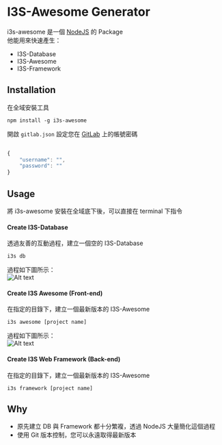 # I3S-Awesome Generator

i3s-awesome 是一個 [NodeJS](https://nodejs.org) 的 Package  
他能用來快速產生：
 * I3S-Database
 * I3S-Awesome
 * I3S-Framework


## Installation

在全域安裝工具

    npm install -g i3s-awesome

開啟 `gitlab.json` 設定您在 [GitLab](https://gitlab.com) 上的帳號密碼

````js
	
{
	"username": "",
	"password": ""
}
````


## Usage
將 i3s-awesome 安裝在全域底下後，可以直接在 terminal 下指令

#### Create I3S-Database
透過友善的互動過程，建立一個空的 I3S-Database

    i3s db
 
過程如下圖所示：  
![Alt text](http://163.22.21.72/fb_ac/db.gif "Create I3S-Database")
  
 
 
#### Create I3S Awesome (Front-end)
在指定的目錄下，建立一個最新版本的 I3S-Awesome

    i3s awesome [project name]

過程如下圖所示：  
![Alt text](http://163.22.21.72/fb_ac/fm.gif "Create I3S Web Framework")
 


#### Create I3S Web Framework (Back-end)
在指定的目錄下，建立一個最新版本的 I3S-Awesome

    i3s framework [project name]

 
## Why

 - 原先建立 DB 與 Framework 都十分繁複，透過 NodeJS 大量簡化這個過程
 - 使用 Git 版本控制，您可以永遠取得最新版本


